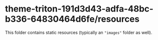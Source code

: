 # theme-triton-191d3d43-adfa-48bc-b336-64830464d6fe/resources

This folder contains static resources (typically an `"images"` folder as well).
